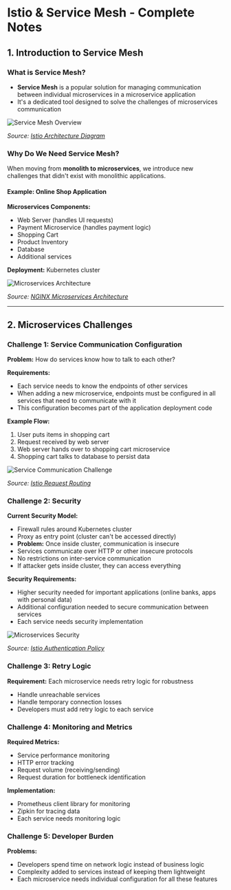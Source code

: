 # Istio & Service Mesh - Complete Notes

## 1. Introduction to Service Mesh

### What is Service Mesh?
- **Service Mesh** is a popular solution for managing communication between individual microservices in a microservice application
- It's a dedicated tool designed to solve the challenges of microservices communication

![Service Mesh Overview](https://istio.io/latest/docs/ops/deployment/architecture/arch.svg)

*Source: [Istio Architecture Diagram](https://istio.io/latest/docs/ops/deployment/architecture/)*

### Why Do We Need Service Mesh?

When moving from **monolith to microservices**, we introduce new challenges that didn't exist with monolithic applications.

#### Example: Online Shop Application
**Microservices Components:**
- Web Server (handles UI requests)
- Payment Microservice (handles payment logic)
- Shopping Cart
- Product Inventory
- Database
- Additional services

**Deployment:** Kubernetes cluster

![Microservices Architecture](https://www.nginx.com/wp-content/uploads/2018/08/NGINX-Microservices-Architecture-1.png)

*Source: [NGINX Microservices Architecture](https://www.nginx.com/blog/building-microservices-using-an-api-gateway/)*

---

## 2. Microservices Challenges

### Challenge 1: Service Communication Configuration
**Problem:** How do services know how to talk to each other?

**Requirements:**
- Each service needs to know the endpoints of other services
- When adding a new microservice, endpoints must be configured in all services that need to communicate with it
- This configuration becomes part of the application deployment code

**Example Flow:**
1. User puts items in shopping cart
2. Request received by web server
3. Web server hands over to shopping cart microservice
4. Shopping cart talks to database to persist data

![Service Communication Challenge](https://istio.io/latest/docs/tasks/traffic-management/request-routing/overview.svg)

*Source: [Istio Request Routing](https://istio.io/latest/docs/tasks/traffic-management/request-routing/)*

### Challenge 2: Security
**Current Security Model:**
- Firewall rules around Kubernetes cluster
- Proxy as entry point (cluster can't be accessed directly)
- **Problem:** Once inside cluster, communication is insecure
- Services communicate over HTTP or other insecure protocols
- No restrictions on inter-service communication
- If attacker gets inside cluster, they can access everything

**Security Requirements:**
- Higher security needed for important applications (online banks, apps with personal data)
- Additional configuration needed to secure communication between services
- Each service needs security implementation

![Microservices Security](https://istio.io/latest/docs/tasks/security/authentication/authn-policy/overview.svg)

*Source: [Istio Authentication Policy](https://istio.io/latest/docs/tasks/security/authentication/authn-policy/)*

### Challenge 3: Retry Logic
**Requirement:** Each microservice needs retry logic for robustness
- Handle unreachable services
- Handle temporary connection losses
- Developers must add retry logic to each service

### Challenge 4: Monitoring and Metrics
**Required Metrics:**
- Service performance monitoring
- HTTP error tracking
- Request volume (receiving/sending)
- Request duration for bottleneck identification

**Implementation:**
- Prometheus client library for monitoring
- Zipkin for tracing data
- Each service needs monitoring logic

### Challenge 5: Developer Burden
**Problems:**
- Developers spend time on network logic instead of business logic
- Complexity added to services instead of keeping them lightweight
- Each microservice needs individual configuration for all these features 